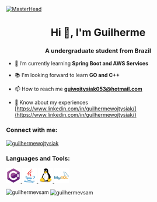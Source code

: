 [![MasterHead](https://www.gamerfocus.co/wp-content/uploads/2021/08/Berserk.jpg)](https://github.com/GuilhermeVSam)


<h1 align="center">Hi 👋, I'm Guilherme</h1>
<h3 align="center">A undergraduate student from Brazil</h3>

- 🌱 I’m currently learning **Spring Boot and AWS Services**

- 📚 I'm looking forward to learn **GO and C++**

- 📫 How to reach me **guiwojtysiak053@hotmail.com**

- 📄 Know about my experiences [https://www.linkedin.com/in/guilhermewojtysiak/](https://www.linkedin.com/in/guilhermewojtysiak/)

<h3 align="left">Connect with me:</h3>
<p align="left">
<a href="https://linkedin.com/in/guilhermewojtysiak" target="blank"><img align="center" src="https://raw.githubusercontent.com/rahuldkjain/github-profile-readme-generator/master/src/images/icons/Social/linked-in-alt.svg" alt="guilhermewojtysiak" height="30" width="40" /></a>
</p>

<h3 align="left">Languages and Tools:</h3>
<p align="left"> <a href="https://dotnet.microsoft.com/pt-br/languages/csharp" target="_blank" rel="noreferrer"> <img src="https://raw.githubusercontent.com/devicons/devicon/master/icons/csharp/csharp-original.svg" alt="csharp" width="40" height="40"/> </a> <a href="https://www.java.com" target="_blank" rel="noreferrer"> <img src="https://raw.githubusercontent.com/devicons/devicon/master/icons/java/java-original.svg" alt="java" width="40" height="40"/> </a> <a href="https://www.linux.org/" target="_blank" rel="noreferrer"> <img src="https://raw.githubusercontent.com/devicons/devicon/master/icons/linux/linux-original.svg" alt="linux" width="40" height="40"/> <a href="https://www.mysql.com/"> <img src="https://github.com/devicons/devicon/blob/master/icons/mysql/mysql-original-wordmark.svg" alt="MySQL" width="40" height="40"/></a></p>

<p><img align="left" src="https://github-readme-stats.vercel.app/api/top-langs?username=guilhermevsam&show_icons=true&locale=en&layout=compact" alt="guilhermevsam" /></p>

<p>&nbsp;<img align="center" src="https://github-readme-stats.vercel.app/api?username=guilhermevsam&show_icons=true&locale=en&theme=synthwave" alt="guilhermevsam" /></p>
